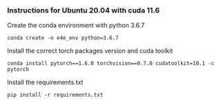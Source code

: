 ### Instructions for Ubuntu 20.04 with cuda 11.6
Create the conda environment with python 3.6.7
``` 
conda create -n e4e_env python=3.6.7
```
Install the correct torch packages version and cuda toolkit
``` 
conda install pytorch==1.6.0 torchvision==0.7.0 cudatoolkit=10.1 -c pytorch
```
Install the requirements.txt 
``` 
pip install -r requirements.txt
```